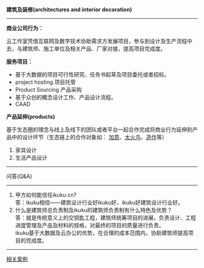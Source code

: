 **建筑及装修(architectures and interior decoration)**  

------------


**商业公司行为：**  

云工作室凭借互联网及数字技术协助需求方发展项目，参与到设计及生产流程中去，与建筑师、施工单位及相关产品、厂家对接，提高项目完成度。

**服务项目：**  
* 基于大数据的项目可行性研究、任务书起草及项目委托或者招标。
* project hosting 项目托管 
* Product Sourcing 产品采购 
* 基于众创的概念设计工作、产品设计流程。 
* CAAD 


**产品延伸(products)**  

基于生态圈的理念与线上及线下的团队或者平台一起合作完成将商业行为延伸到产品中的设计环节（生态链上的合作对象如： [加意](http://jiae.com/)、[太火鸟](http://www.taihuoniao.com/)、[造作](http://zaozuo.com)等）

1. 家具设计  
2. 生活产品设计  


------------

问答(Q&A)

----------------

1. 甲方如何能信任ikuku.cn?  
    答：ikuku相信——建筑设计行业好ikuku好，ikuku好建筑设计行业好。
2. 什么是建筑师总负责制及ikuku的建筑师负责制有什么特色及优势？  
   答：就是传统意义上的交钥匙工程，建筑师统筹项目的进展，负责设计、工程进度管理及产品及材料的规格，对最终的项目的质量进行负责。  
ikuku基于大数据及云办公的优势，在合理的成本范围内，协助建筑师提高项目的完成度。





------------

[相关案例](cases.md)

